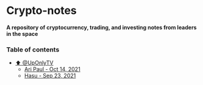 # Crypto-notes
**A repository of cryptocurrency, trading, and investing notes from leaders in the space**

### Table of contents <a id="Table-of-contents"></a>

* [⬆️ @UpOnlyTV](./UpOnlyTV)
  * [Ari Paul - Oct 14, 2021](./UpOnlyTV/Ari_Paul_10_14_2021.md) 
  * [Hasu - Sep 23, 2021](./UpOnlyTV/Hasu_09_23_2021.md)
